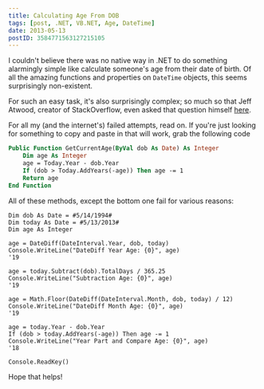 ```yaml
---
title: Calculating Age From DOB
tags: [post, .NET, VB.NET, Age, DateTime]
date: 2013-05-13
postID: 3584771563127215105
---
```


I couldn't believe there was no native way in .NET to do something alarmingly simple like calculate someone's age from their date of birth. Of all the amazing functions and properties on `DateTime` objects, this seems surprisingly non-existent. 

For such an easy task, it's also surprisingly complex; so much so that Jeff Atwood, creator of StackOverflow, even asked that question himself [here](http://stackoverflow.com/q/9/1366033).

For all my (and the internet's) failed attempts, read on.  If you're just looking for something to copy and paste in that will work, grab the following code

```vb
Public Function GetCurrentAge(ByVal dob As Date) As Integer
    Dim age As Integer
    age = Today.Year - dob.Year
    If (dob > Today.AddYears(-age)) Then age -= 1
    Return age
End Function
```

All of these methods, except the bottom one fail for various reasons:

```
Dim dob As Date = #5/14/1994#
Dim today As Date = #5/13/2013#
Dim age As Integer

age = DateDiff(DateInterval.Year, dob, today)
Console.WriteLine("DateDiff Year Age: {0}", age)
'19

age = today.Subtract(dob).TotalDays / 365.25
Console.WriteLine("Subtraction Age: {0}", age)
'19

age = Math.Floor(DateDiff(DateInterval.Month, dob, today) / 12)
Console.WriteLine("DateDiff Month Age: {0}", age)
'19

age = today.Year - dob.Year
If (dob > today.AddYears(-age)) Then age -= 1
Console.WriteLine("Year Part and Compare Age: {0}", age)
'18

Console.ReadKey()
```

Hope that helps!
